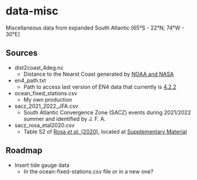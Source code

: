 # data-misc

Miscellaneous data from expanded South Atlantic [65°S - 22°N; 74°W - 30°E]

## Sources

- dist2coast_4deg.nc
  - Distance to the Nearst Coast generated by [NOAA and NASA](https://oceancolor.gsfc.nasa.gov/docs/distfromcoast/)
- en4_path.txt
  - Path to access last version of EN4 data that currently is [4.2.2](https://www.metoffice.gov.uk/hadobs/en4/download-en4-2-2.html)
- ocean_fixed_stations.csv
  - My own production
- sacz_2021_2022_JFA.csv
  - South Atlantic Convergence Zone (SACZ) events during 2021/2022 summer and identified by J. F. A.
- sacz_rosa_etal2020.csv
  - Table S2 of [Rosa *et al.* (2020)](https://www.frontiersin.org/articles/10.3389/fenvs.2020.00018/full), located at [Supplementary Material](https://www.frontiersin.org/articles/10.3389/fenvs.2020.00018/full#supplementary-material)

## Roadmap

- Insert tide gauge data
  - In the ocean-fixed-stations.csv file or in a new one?
